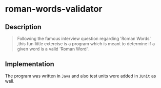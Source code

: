 # roman-words-validator

## Description 
> Following the famous interview question regarding 'Roman Words' ,this fun little extercise is a program which is meant to determine if a given word is a valid 'Roman Word'.
## Implementation
The program was written in `Java` and also test units were added in `JUnit` as well.
